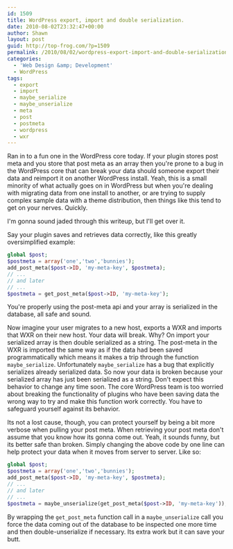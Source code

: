 ```yaml
---
id: 1509
title: WordPress export, import and double serialization.
date: 2010-08-02T23:32:47+00:00
author: Shawn
layout: post
guid: http://top-frog.com/?p=1509
permalink: /2010/08/02/wordpress-export-import-and-double-serialization/
categories:
  - 'Web Design &amp; Development'
  - WordPress
tags:
  - export
  - import
  - maybe_serialize
  - maybe_unserialize
  - meta
  - post
  - postmeta
  - wordpress
  - wxr
---
```

Ran in to a fun one in the WordPress core today. If your plugin stores post meta and you store that post meta as an array then you're prone to a bug in the WordPress core that can break your data should someone export their data and reimport it on another WordPress install. Yeah, this is a small minority of what actually goes on in WordPress but when you're dealing with migrating data from one install to another, or are trying to supply complex sample data with a theme distribution, then things like this tend to get on your nerves. Quickly.

I'm gonna sound jaded through this writeup, but I'll get over it. 

<!--more-->

Say your plugin saves and retrieves data correctly, like this greatly oversimplified example:

``` php
global $post;
$postmeta = array('one','two','bunnies');
add_post_meta($post->ID, 'my-meta-key', $postmeta);
// ...
// and later
// ...
$postmeta = get_post_meta($post->ID, 'my-meta-key');
```

You're properly using the post-meta api and your array is serialized in the database, all safe and sound.

Now imagine your user migrates to a new host, exports a WXR and imports that WXR on their new host. Your data will break. Why? On import your serialized array is then double serialized as a string. The post-meta in the WXR is imported the same way as if the data had been saved programmatically which means it makes a trip through the function `maybe_serialize`. Unfortunately `maybe_serialize` has a bug that explicitly serializes already serialized data. So now your data is broken because your serialized array has just been serialized as a string. Don't expect this behavior to change any time soon. The core WordPress team is too worried about breaking the functionality of plugins who have been saving data the wrong way to try and make this function work correctly. You have to safeguard yourself against its behavior.

Its not a lost cause, though, you can protect yourself by being a bit more verbose when pulling your post meta. When retrieving your post meta don't assume that you know how its gonna come out. Yeah, it sounds funny, but its better safe than broken. Simply changing the above code by one line can help protect your data when it moves from server to server. Like so:

``` php
global $post;
$postmeta = array('one','two','bunnies');
add_post_meta($post->ID, 'my-meta-key', $postmeta);
// ...
// and later
// ...
$postmeta = maybe_unserialize(get_post_meta($post->ID, 'my-meta-key'));
```

By wrapping the `get_post_meta` function call in a `maybe_unserialize` call you force the data coming out of the database to be inspected one more time and then double-unserialize if necessary. Its extra work but it can save your butt.